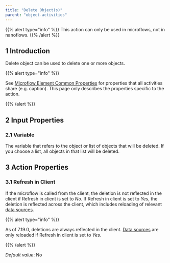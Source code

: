 ```yaml
---
title: "Delete Object(s)"
parent: "object-activities"
---
```


{{% alert type="info" %}}
This action can only be used in microflows, not in nanoflows.
{{% /alert %}}

## 1 Introduction

Delete object can be used to delete one or more objects.

{{% alert type="info" %}}

See [Microflow Element Common Properties](microflow-element-common-properties) for properties that all activities share (e.g. caption). This page only describes the properties specific to the action.

{{% /alert %}}

## 2 Input Properties

### 2.1 Variable

The variable that refers to the object or list of objects that will be deleted. If you choose a list, all objects in that list will be deleted.

## 3 Action Properties

### 3.1 Refresh in Client

If the microflow is called from the client, the deletion is not reflected in the client if Refresh in client is set to *No*. If Refresh in client is set to *Yes*, the deletion is reflected across the client, which includes reloading of relevant [data sources](data-sources).

{{% alert type="info" %}}

As of 7.19.0, deletions are always reflected in the client. [Data sources](data-sources) are only reloaded if Refresh in client is set to *Yes*.

{{% /alert %}}

_Default value_: No
